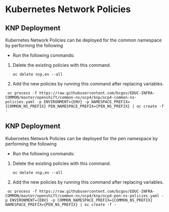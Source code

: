 # Kubernetes Network Policies 

## KNP Deployment
Kubernetes Network Policies can be deployed for the common namespace by performing the following
* Run the following commands:
1. Delete the existing policies with this command.
   
    ```oc delete nsp,en --all```
2. Add the new policies by running this command after replacing variables.
```
 oc process -f https://raw.githubusercontent.com/bcgov/EDUC-INFRA-COMMON/master/openshift/common-ns/ocp4/knp/ocp4-common-ns-policies.yaml -p ENVIRONMENT={ENV} -p NAMESPACE_PREFIX={COMMON_NS_PREFIX} PEN_NAMESPACE_PREFIX={PEN_NS_PREFIX} | oc create -f -
```

## KNP Deployment
Kubernetes Network Policies can be deployed for the pen namespace by performing the following
* Run the following commands:
1. Delete the existing policies with this command.

   ```oc delete nsp,en --all```
2. Add the new policies by running this command after replacing variables.
```
 oc process -f https://raw.githubusercontent.com/bcgov/EDUC-INFRA-COMMON/master/openshift/common-ns/ocp4/knp/ocp4-pen-ns-policies.yaml -p ENVIRONMENT={ENV} -p COMMON_NAMESPACE_PREFIX={COMMON_NS_PREFIX} NAMESPACE_PREFIX={PEN_NS_PREFIX} | oc create -f -
```
